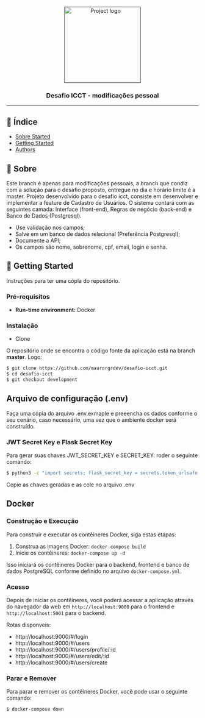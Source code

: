 <p align="center">
  <a href="" rel="noopener">
 <img width=200px height=200px src="https://i.imgur.com/6wj0hh6.jpg" alt="Project logo"></a>
</p>

<h3 align="center">Desafio ICCT - modificações pessoal</h3>


---


## 📝 Índice

- [Sobre Started](#about)
- [Getting Started](#getting_started)
- [Authors](#authors)

## 🧐 Sobre <a name = "about"></a>

Este branch é apenas para modificações pessoais, a branch que condiz com a solução para o desafio proposto, entregue no dia e horário limite é a master. Projeto desenvolvido para o desafio icct, consiste em desenvolver e implementar a feature de Cadastro de Usuários. O sistema contará com as seguintes camada: Interface (front-end), Regras de negócio (back-end) e Banco de Dados (Postgresql).

- Use validação nos campos;
- Salve em um banco de dados relacional (Preferência Postgresql);
- Documente a API;
- Os campos são nome, sobrenome, cpf, email, login e senha.

  
## 🏁 Getting Started <a name = "getting_started"></a>
Instruções para ter uma cópia do repositório.

### Pré-requisitos

-   **Run-time environment:** Docker

### Instalação

- Clone

O repositório onde se encontra o código fonte da aplicação está na branch **master**. Logo:

```bash
$ git clone https://github.com/maurorgrdev/desafio-icct.git
$ cd desafio-icct
$ git checkout development
```

## Arquivo de configuração (.env) 

Faça uma cópia do arquivo .env.exmaple e preeencha os dados conforme o seu cenário, caso necessário, uma vez que o ambiente docker será construído. 

### JWT Secret Key e Flask Secret Key

Para gerar suas chaves JWT_SECRET_KEY e SECRET_KEY: roder o seguinte comando:
```bash
$ python3 -c "import secrets; flask_secret_key = secrets.token_urlsafe(32); print('Flask SECRET_KEY:', flask_secret_key); jwt_secret_key = secrets.token_urlsafe(32); print('JWT SECRET_KEY:', jwt_secret_key)"
```

Copie as chaves geradas e as cole no arquivo .env

## Docker
### Construção e Execução

Para construir e executar os contêineres Docker, siga estas etapas:

1. Construa as imagens Docker: `docker-compose build`
2. Inicie os contêineres: `docker-compose up -d`

Isso iniciará os contêineres Docker para o backend, frontend e banco de dados PostgreSQL conforme definido no arquivo `docker-compose.yml`.

### Acesso

Depois de iniciar os contêineres, você poderá acessar a aplicação através do navegador da web em `http://localhost:9000` para o frontend e `http://localhost:5001` para o backend.

Rotas disponveis:
- http://localhost:9000/#/login
- http://localhost:9000/#/users
- http://localhost:9000/#/users/profile/:id
- http://localhost:9000/#/users/edit/:id
- http://localhost:9000/#/users/create

### Parar e Remover

Para parar e remover os contêineres Docker, você pode usar o seguinte comando:

```bash
$ docker-compose down
```
